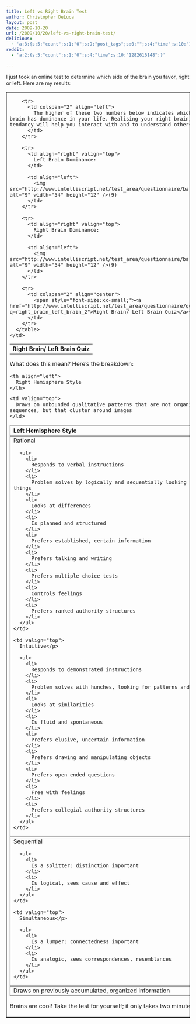 ```yaml
---
title: Left vs Right Brain Test
author: Christopher DeLuca
layout: post
date: 2009-10-20
url: /2009/10/20/left-vs-right-brain-test/
delicious:
  - 'a:3:{s:5:"count";s:1:"0";s:9:"post_tags";s:0:"";s:4:"time";s:10:"1282616148";}'
reddit:
  - 'a:2:{s:5:"count";s:1:"0";s:4:"time";s:10:"1282616148";}'

---
```

I just took an online test to determine which side of the brain you favor, right or left. Here are my results:

<table border="1">
  <tr>
    <td>
      <table border="0">
        <tr>
          <td colspan="2" align="center">
            <strong>Right Brain/ Left Brain Quiz</strong>
          </td>
        </tr>
        
        <tr>
          <td colspan="2" align="left">
            The higher of these two numbers below indicates which side of your brain has dominance in your life. Realising your right brain/left brain tendancy will help you interact with and to understand others.
          </td>
        </tr>
        
        <tr>
          <td align="right" valign="top">
            Left Brain Dominance:
          </td>
          
          <td align="left">
            <img src="http://www.intelliscript.net/test_area/questionnaire/bar_graph.gif" alt="9" width="54" height="12" />(9)
          </td>
        </tr>
        
        <tr>
          <td align="right" valign="top">
            Right Brain Dominance:
          </td>
          
          <td align="left">
            <img src="http://www.intelliscript.net/test_area/questionnaire/bar_graph.gif" alt="9" width="54" height="12" />(9)
          </td>
        </tr>
        
        <tr>
          <td colspan="2" align="center">
            <span style="font-size:xx-small;"><a href="http://www.intelliscript.net/test_area/questionnaire/questionnaire.cgi?q=right_brain_left_brain_2">Right Brain/ Left Brain Quiz</a></span>
          </td>
        </tr>
      </table>
    </td>
  </tr>
</table>

What does this mean? Here&#8217;s the breakdown:

<table border="1">
  <tr>
    <th align="left">
      Left Hemisphere Style
    </th>
    
    <th align="left">
      Right Hemisphere Style
    </th>
  </tr>
  
  <tr>
    <td valign="top">
      Rational</p> 
      
      <ul>
        <li>
          Responds to verbal instructions
        </li>
        <li>
          Problem solves by logically and sequentially looking at the parts of things
        </li>
        <li>
          Looks at differences
        </li>
        <li>
          Is planned and structured
        </li>
        <li>
          Prefers established, certain information
        </li>
        <li>
          Prefers talking and writing
        </li>
        <li>
          Prefers multiple choice tests
        </li>
        <li>
          Controls feelings
        </li>
        <li>
          Prefers ranked authority structures
        </li>
      </ul>
    </td>
    
    <td valign="top">
      Intuitive</p> 
      
      <ul>
        <li>
          Responds to demonstrated instructions
        </li>
        <li>
          Problem solves with hunches, looking for patterns and configurations
        </li>
        <li>
          Looks at similarities
        </li>
        <li>
          Is fluid and spontaneous
        </li>
        <li>
          Prefers elusive, uncertain information
        </li>
        <li>
          Prefers drawing and manipulating objects
        </li>
        <li>
          Prefers open ended questions
        </li>
        <li>
          Free with feelings
        </li>
        <li>
          Prefers collegial authority structures
        </li>
      </ul>
    </td>
  </tr>
  
  <tr>
    <td valign="top">
      Sequential</p> 
      
      <ul>
        <li>
          Is a splitter: distinction important
        </li>
        <li>
          Is logical, sees cause and effect
        </li>
      </ul>
    </td>
    
    <td valign="top">
      Simultaneous</p> 
      
      <ul>
        <li>
          Is a lumper: connectedness important
        </li>
        <li>
          Is analogic, sees correspondences, resemblances
        </li>
      </ul>
    </td>
  </tr>
  
  <tr>
    <td valign="top">
      Draws on previously accumulated, organized information
    </td>
    
    <td valign="top">
      Draws on unbounded qualitative patterns that are not organized into sequences, but that cluster around images
    </td>
  </tr>
</table>

Brains are cool! Take the test for yourself; it only takes two minutes.
